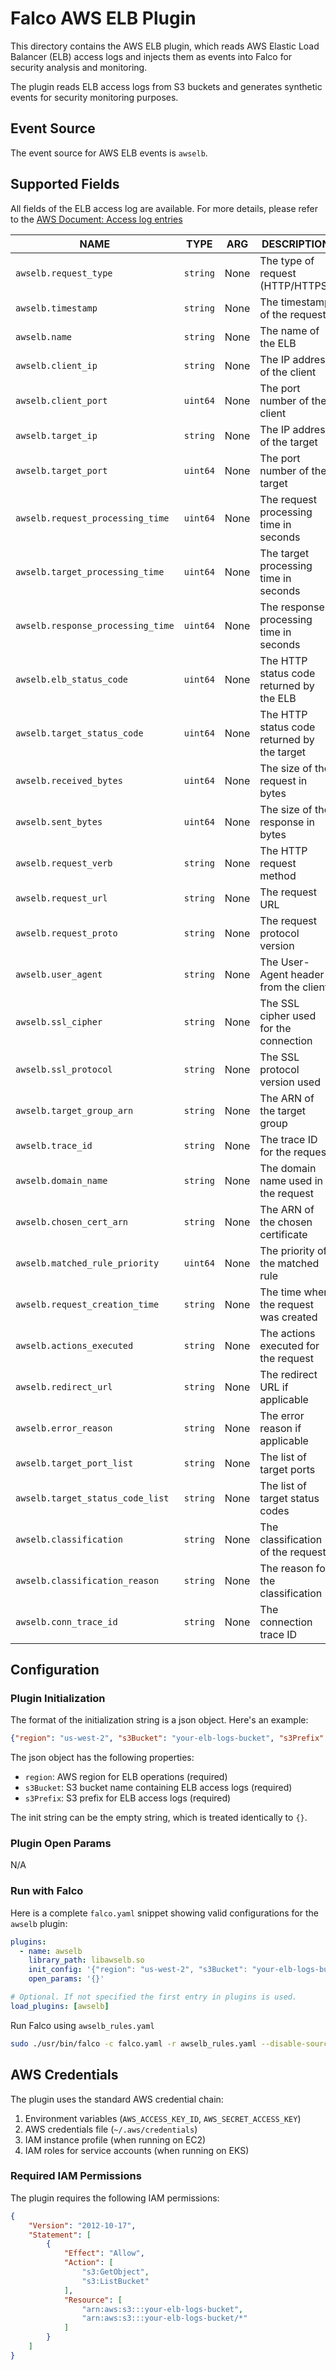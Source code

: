 # Falco AWS ELB Plugin

This directory contains the AWS ELB plugin, which reads AWS Elastic Load Balancer (ELB) access logs and injects them as events into Falco for security analysis and monitoring.

The plugin reads ELB access logs from S3 buckets and generates synthetic events for security monitoring purposes.

## Event Source

The event source for AWS ELB events is `awselb`.

## Supported Fields

All fields of the ELB access log are available. For more details, please refer to the [AWS Document: Access log entries](https://docs.aws.amazon.com/elasticloadbalancing/latest/application/load-balancer-access-logs.html#access-log-entry-format)

|                  NAME                  |   TYPE   | ARG  |                         DESCRIPTION                          |
|----------------------------------------|----------|------|--------------------------------------------------------------|
| `awselb.request_type`                  | `string` | None | The type of request (HTTP/HTTPS)                            |
| `awselb.timestamp`                     | `string` | None | The timestamp of the request                                 |
| `awselb.name`                          | `string` | None | The name of the ELB                                          |
| `awselb.client_ip`                     | `string` | None | The IP address of the client                                 |
| `awselb.client_port`                   | `uint64` | None | The port number of the client                                |
| `awselb.target_ip`                     | `string` | None | The IP address of the target                                 |
| `awselb.target_port`                   | `uint64` | None | The port number of the target                                |
| `awselb.request_processing_time`       | `uint64` | None | The request processing time in seconds                       |
| `awselb.target_processing_time`        | `uint64` | None | The target processing time in seconds                        |
| `awselb.response_processing_time`      | `uint64` | None | The response processing time in seconds                      |
| `awselb.elb_status_code`               | `uint64` | None | The HTTP status code returned by the ELB                    |
| `awselb.target_status_code`            | `uint64` | None | The HTTP status code returned by the target                 |
| `awselb.received_bytes`                | `uint64` | None | The size of the request in bytes                             |
| `awselb.sent_bytes`                    | `uint64` | None | The size of the response in bytes                            |
| `awselb.request_verb`                  | `string` | None | The HTTP request method                                      |
| `awselb.request_url`                   | `string` | None | The request URL                                              |
| `awselb.request_proto`                 | `string` | None | The request protocol version                                 |
| `awselb.user_agent`                    | `string` | None | The User-Agent header from the client                       |
| `awselb.ssl_cipher`                    | `string` | None | The SSL cipher used for the connection                       |
| `awselb.ssl_protocol`                  | `string` | None | The SSL protocol version used                                |
| `awselb.target_group_arn`              | `string` | None | The ARN of the target group                                  |
| `awselb.trace_id`                      | `string` | None | The trace ID for the request                                 |
| `awselb.domain_name`                   | `string` | None | The domain name used in the request                          |
| `awselb.chosen_cert_arn`               | `string` | None | The ARN of the chosen certificate                            |
| `awselb.matched_rule_priority`         | `uint64` | None | The priority of the matched rule                             |
| `awselb.request_creation_time`         | `string` | None | The time when the request was created                        |
| `awselb.actions_executed`              | `string` | None | The actions executed for the request                         |
| `awselb.redirect_url`                  | `string` | None | The redirect URL if applicable                               |
| `awselb.error_reason`                  | `string` | None | The error reason if applicable                               |
| `awselb.target_port_list`              | `string` | None | The list of target ports                                     |
| `awselb.target_status_code_list`       | `string` | None | The list of target status codes                              |
| `awselb.classification`                | `string` | None | The classification of the request                            |
| `awselb.classification_reason`         | `string` | None | The reason for the classification                            |
| `awselb.conn_trace_id`                 | `string` | None | The connection trace ID                                      |

## Configuration

### Plugin Initialization

The format of the initialization string is a json object. Here's an example:

```json
{"region": "us-west-2", "s3Bucket": "your-elb-logs-bucket", "s3Prefix": "elb-access-logs/"}
```

The json object has the following properties:

* `region`: AWS region for ELB operations (required)
* `s3Bucket`: S3 bucket name containing ELB access logs (required)
* `s3Prefix`: S3 prefix for ELB access logs (required)

The init string can be the empty string, which is treated identically to `{}`.

### Plugin Open Params

N/A

### Run with Falco

Here is a complete `falco.yaml` snippet showing valid configurations for the `awselb` plugin:

```yaml
plugins:
  - name: awselb
    library_path: libawselb.so
    init_config: '{"region": "us-west-2", "s3Bucket": "your-elb-logs-bucket", "s3Prefix": "elb-access-logs/"}'
    open_params: '{}'

# Optional. If not specified the first entry in plugins is used.
load_plugins: [awselb]
```

Run Falco using `awselb_rules.yaml`

```bash
sudo ./usr/bin/falco -c falco.yaml -r awselb_rules.yaml --disable-source=syscall
```

## AWS Credentials

The plugin uses the standard AWS credential chain:

1. Environment variables (`AWS_ACCESS_KEY_ID`, `AWS_SECRET_ACCESS_KEY`)
2. AWS credentials file (`~/.aws/credentials`)
3. IAM instance profile (when running on EC2)
4. IAM roles for service accounts (when running on EKS)

### Required IAM Permissions

The plugin requires the following IAM permissions:

```json
{
    "Version": "2012-10-17",
    "Statement": [
        {
            "Effect": "Allow",
            "Action": [
                "s3:GetObject",
                "s3:ListBucket"
            ],
            "Resource": [
                "arn:aws:s3:::your-elb-logs-bucket",
                "arn:aws:s3:::your-elb-logs-bucket/*"
            ]
        }
    ]
}
```
